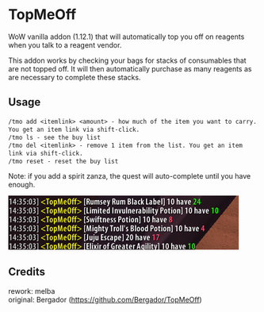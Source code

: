 # TopMeOff

WoW vanilla addon (1.12.1) that will automatically top you off on reagents when you talk to a reagent vendor.

This addon works by checking your bags for stacks of consumables that are not topped off. It will then automatically purchase as many reagents as are necessary to complete these stacks.

## Usage

```
/tmo add <itemlink> <amount> - how much of the item you want to carry. You get an item link via shift-click.
/tmo ls - see the buy list
/tmo del <itemlink> - remove 1 item from the list. You get an item link via shift-click.
/tmo reset - reset the buy list
```

Note: if you add a spirit zanza, the quest will auto-complete until you have enough.

![screenshot](ss.png?raw=true "screenshot")

## Credits

rework: melba\
original: Bergador (https://github.com/Bergador/TopMeOff)
